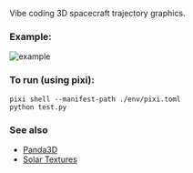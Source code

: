 Vibe coding 3D spacecraft trajectory graphics.

### Example:

![example](media/example.gif)


### To run (using pixi):

```
pixi shell --manifest-path ./env/pixi.toml
python test.py
```

### See also

* [Panda3D](https://www.panda3d.org)
* [Solar Textures](https://www.solarsystemscope.com/textures/)
